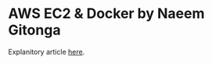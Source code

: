 # AWS EC2 & Docker by Naeem Gitonga

Explanitory article [here](https://medium.com/p/d9059d1a8ac0/edit).
